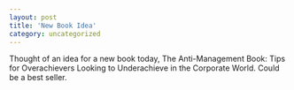 ```yaml
---
layout: post
title: 'New Book Idea'
category: uncategorized
---
```


Thought of an idea for a new book today, The Anti-Management Book: Tips for Overachievers Looking to Underachieve in the Corporate World.  Could be a best seller.<br /><br />
